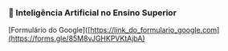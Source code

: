 ### 📩 Inteligência Artificial no Ensino Superior
[Formulário do Google]([https://link_do_formulario_google.com](https://forms.gle/85M8vJGHKPVKtAjbA)
